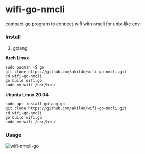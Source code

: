 # wifi-go-nmcli
compact go program to connect wifi with nmcli for unix-like env

### Install
1. golang

**Arch Linux** <br>

```
sudo pacman -S go
git clone https://github.com/akil4n/wifi-go-nmcli.git
cd wifi-go-nmcli
go build wifi.go
sudo mv wifi /usr/bin/
```


**Ubuntu Linux 20.04**<br>

```
sudo apt install golang-go
git clone https://github.com/akil4n/wifi-go-nmcli.git
cd wifi-go-nmcli
go build wifi.go
sudo mv wifi /usr/bin/
```



### Usage
![wifi-nmcli-go](https://user-images.githubusercontent.com/53361563/158054186-64cbdf2a-d2ad-4825-a2aa-9d1a933b7d81.png)

